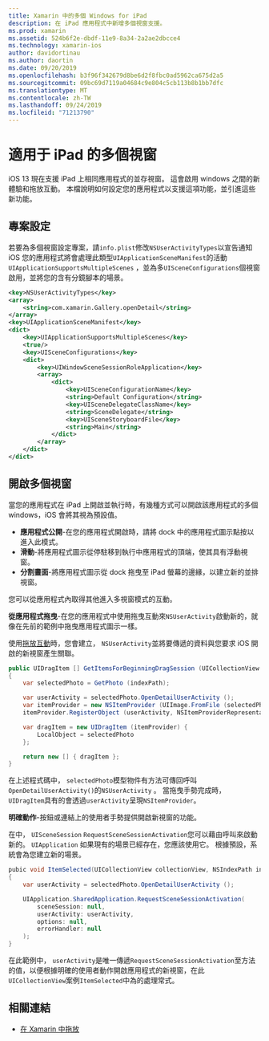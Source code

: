 ```yaml
---
title: Xamarin 中的多個 Windows for iPad
description: 在 iPad 應用程式中新增多個視窗支援。
ms.prod: xamarin
ms.assetid: 524b6f2e-dbdf-11e9-8a34-2a2ae2dbcce4
ms.technology: xamarin-ios
author: davidortinau
ms.author: daortin
ms.date: 09/20/2019
ms.openlocfilehash: b3f96f342679d8be6d2f8fbc0ad5962ca675d2a5
ms.sourcegitcommit: 09bc69d7119a04684c9e804c5cb113b8b1bb7dfc
ms.translationtype: MT
ms.contentlocale: zh-TW
ms.lasthandoff: 09/24/2019
ms.locfileid: "71213790"
---
```

# <a name="multiple-windows-for-ipad"></a>適用于 iPad 的多個視窗

iOS 13 現在支援 iPad 上相同應用程式的並存視窗。 這會啟用 windows 之間的新體驗和拖放互動。 本檔說明如何設定您的應用程式以支援這項功能，並引進這些新功能。 

## <a name="project-configuration"></a>專案設定

若要為多個視窗設定專案，請`info.plist`修改`NSUserActivityTypes`以宣告通知 iOS 您的應用程式將會處理此類型`UIApplicationSceneManifest`的活動`UIApplicationSupportsMultipleScenes` ，並為多`UISceneConfigurations`個視窗啟用，並將您的含有分鏡腳本的場景。

```xml
<key>NSUserActivityTypes</key>
<array>
    <string>com.xamarin.Gallery.openDetail</string>
</array>
<key>UIApplicationSceneManifest</key>
<dict>
    <key>UIApplicationSupportsMultipleScenes</key>
    <true/>
    <key>UISceneConfigurations</key>
    <dict>
        <key>UIWindowSceneSessionRoleApplication</key>
        <array>
            <dict>
                <key>UISceneConfigurationName</key>
                <string>Default Configuration</string>
                <key>UISceneDelegateClassName</key>
                <string>SceneDelegate</string>
                <key>UISceneStoryboardFile</key>
                <string>Main</string>
            </dict>
        </array>
    </dict>
</dict>
```

## <a name="opening-multiple-windows"></a>開啟多個視窗

當您的應用程式在 iPad 上開啟並執行時，有幾種方式可以開啟該應用程式的多個 windows，iOS 會將其視為預設值。

- **應用程式公開**-在您的應用程式開啟時，請將 dock 中的應用程式圖示點按以進入此模式。
- **滑動**-將應用程式圖示從停駐移到執行中應用程式的頂端，使其具有浮動視窗。
- **分割畫面**-將應用程式圖示從 dock 拖曳至 iPad 螢幕的邊緣，以建立新的並排視窗。

您可以從應用程式內取得其他進入多視窗模式的互動。

**從應用程式拖曳**-在您的應用程式中使用拖曳互動來`NSUserActivity`啟動新的，就像在先前的範例中拖曳應用程式圖示一樣。

使用[拖放互動][0]時，您會建立， `NSUserActivity`並將要傳遞的資料與您要求 iOS 開啟的新視窗產生關聯。

```csharp
public UIDragItem [] GetItemsForBeginningDragSession (UICollectionView collectionView, IUIDragSession session, NSIndexPath indexPath)
{
    var selectedPhoto = GetPhoto (indexPath);

    var userActivity = selectedPhoto.OpenDetailUserActivity ();
    var itemProvider = new NSItemProvider (UIImage.FromFile (selectedPhoto.Name));
    itemProvider.RegisterObject (userActivity, NSItemProviderRepresentationVisibility.All);

    var dragItem = new UIDragItem (itemProvider) {
        LocalObject = selectedPhoto
    };

    return new [] { dragItem };
}
```

在上述程式碼中， `selectedPhoto`模型物件有方法可傳回呼叫`OpenDetailUserActivity()`的`NSUserActivity` 。 當拖曳手勢完成時， `UIDragItem`具有的會透過`userActivity`呈現`NSItemProvider`。

**明確動作**-按鈕或連結上的使用者手勢提供開啟新視窗的功能。

在中， `UISceneSession` `RequestSceneSessionActivation`您可以藉由呼叫來啟動新的。 `UIApplication` 如果現有的場景已經存在，您應該使用它。 根據預設，系統會為您建立新的場景。

```csharp
pubic void ItemSelected(UICollectionView collectionView, NSIndexPath indexPath)
{
    var userActivity = selectedPhoto.OpenDetailUserActivity ();

    UIApplication.SharedApplication.RequestSceneSessionActivation(
        sceneSession: null,
        userActivity: userActivity,
        options: null,
        errorHandler: null
    );
}
```

在此範例中， `userActivity`是唯一傳遞`RequestSceneSessionActivation`至方法的值，以便根據明確的使用者動作開啟應用程式的新視窗，在此`UICollectionView`案例`ItemSelected`中為的處理常式。

## <a name="related-links"></a>相關連結

- [在 Xamarin 中拖放][0]

[0]: ~/ios/platform/introduction-to-ios11/drag-and-drop.md
